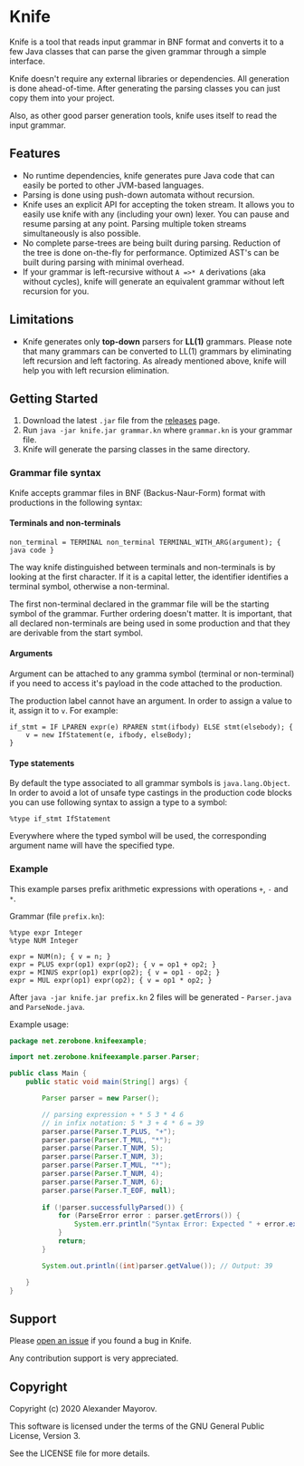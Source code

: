# Knife
Knife is a tool that reads input grammar in BNF format and converts it to a few Java classes that can parse the given grammar through a simple interface.

Knife doesn't require any external libraries or dependencies. All generation is done ahead-of-time. After generating the parsing classes you can just copy them into your project.

Also, as other good parser generation tools, knife uses itself to read the input grammar.

## Features

* No runtime dependencies, knife generates pure Java code that can easily be ported to other JVM-based languages.
* Parsing is done using push-down automata without recursion.
* Knife uses an explicit API for accepting the token stream. It allows you to easily use knife with any (including your own) lexer. You can pause and resume parsing at any point. Parsing multiple token streams simultaneously is also possible.
* No complete parse-trees are being built during parsing. Reduction of the tree is done on-the-fly for performance. Optimized AST's can be built during parsing with minimal overhead.
* If your grammar is left-recursive without `A =>* A` derivations (aka without cycles), knife will generate an equivalent grammar without left recursion for you.

## Limitations

* Knife generates only **top-down** parsers for **LL(1)** grammars. Please note that many grammars can be converted to LL(1) grammars by eliminating left recursion and left factoring. As already mentioned above, knife will help you with left recursion elimination.

## Getting Started

1. Download the latest `.jar` file from the [releases](https://github.com/ZeroBone/Knife/releases) page.
2. Run `java -jar knife.jar grammar.kn` where `grammar.kn` is your grammar file.
3. Knife will generate the parsing classes in the same directory.

### Grammar file syntax

Knife accepts grammar files in BNF (Backus-Naur-Form) format with productions in the following syntax:

#### Terminals and non-terminals

```
non_terminal = TERMINAL non_terminal TERMINAL_WITH_ARG(argument); { java code }
```

The way knife distinguished between terminals and non-terminals is by looking at the first character. If it is a capital letter, the identifier identifies a terminal symbol, otherwise a non-terminal.

The first non-terminal declared in the grammar file will be the starting symbol of the grammar. Further ordering doesn't matter. It is important, that all declared non-terminals are being used in some production and that they are derivable from the start symbol.

#### Arguments

Argument can be attached to any gramma symbol (terminal or non-terminal) if you need to access it's payload in the code attached to the production.

The production label cannot have an argument. In order to assign a value to it, assign it to `v`. For example:

```
if_stmt = IF LPAREN expr(e) RPAREN stmt(ifbody) ELSE stmt(elsebody); {
	v = new IfStatement(e, ifbody, elseBody);
}
```

#### Type statements

By default the type associated to all grammar symbols is `java.lang.Object`. In order to avoid a lot of unsafe type castings in the production code blocks you can use following syntax to assign a type to a symbol:

```
%type if_stmt IfStatement
```

Everywhere where the typed symbol will be used, the corresponding argument name will have the specified type.

### Example

This example parses prefix arithmetic expressions with operations `+`, `-` and `*`.

Grammar (file `prefix.kn`):

```
%type expr Integer
%type NUM Integer

expr = NUM(n); { v = n; }
expr = PLUS expr(op1) expr(op2); { v = op1 + op2; }
expr = MINUS expr(op1) expr(op2); { v = op1 - op2; }
expr = MUL expr(op1) expr(op2); { v = op1 * op2; }
```

After `java -jar knife.jar prefix.kn` 2 files will be generated - `Parser.java` and `ParseNode.java`.

Example usage:

```java
package net.zerobone.knifeexample;

import net.zerobone.knifeexample.parser.Parser;

public class Main {
    public static void main(String[] args) {

        Parser parser = new Parser();

        // parsing expression + * 5 3 * 4 6
        // in infix notation: 5 * 3 + 4 * 6 = 39
        parser.parse(Parser.T_PLUS, "+");
        parser.parse(Parser.T_MUL, "*");
        parser.parse(Parser.T_NUM, 5);
        parser.parse(Parser.T_NUM, 3);
        parser.parse(Parser.T_MUL, "*");
        parser.parse(Parser.T_NUM, 4);
        parser.parse(Parser.T_NUM, 6);
        parser.parse(Parser.T_EOF, null);
        
        if (!parser.successfullyParsed()) {
            for (ParseError error : parser.getErrors()) {
                System.err.println("Syntax Error: Expected " + error.expected + ", got " + error.got);
            }
            return;
        }

        System.out.println((int)parser.getValue()); // Output: 39

    }
}
```

## Support

Please [open an issue](https://github.com/ZeroBone/Knife/issues) if you found a bug in Knife.

Any contribution support is very appreciated.

## Copyright

Copyright (c) 2020 Alexander Mayorov.

This software is licensed under the terms of the GNU General Public License, Version 3.

See the LICENSE file for more details.